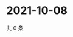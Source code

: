 # 2021-10-08

共 0 条

<!-- BEGIN -->
<!-- 最后更新时间 Fri Oct 08 2021 06:14:46 GMT+0800 (China Standard Time) -->

<!-- END -->
